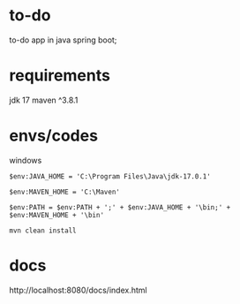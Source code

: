 # to-do
to-do app in java spring boot;

# requirements
jdk 17
maven ^3.8.1

# envs/codes
windows

```$env:JAVA_HOME = 'C:\Program Files\Java\jdk-17.0.1'```

```$env:MAVEN_HOME = 'C:\Maven'```

```$env:PATH = $env:PATH + ';' + $env:JAVA_HOME + '\bin;' + $env:MAVEN_HOME + '\bin'```

```mvn clean install```

# docs
http://localhost:8080/docs/index.html